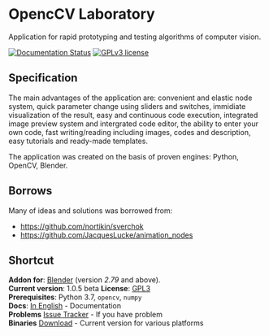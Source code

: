 # OpencCV Laboratory

Application for rapid prototyping and testing algorithms of computer vision.


[![Documentation Status](https://readthedocs.org/projects/opencv-laboratory/badge/?version=latest)](http://opencv-laboratory.readthedocs.io/en/latest/?badge=latest) [![GPLv3 license](https://img.shields.io/badge/License-GPLv3-blue.svg)](http://perso.crans.org/besson/LICENSE.html)


## Specification
The main advantages of the application are: 
convenient and elastic node system, 
quick parameter change using sliders and switches, 
immidiate visualization of the result, easy and continuous code execution, 
integrated image preview system and intergrated code editor, 
the ability to enter your own code, fast writing/reading including images, codes and description, 
easy tutorials and ready-made templates. 

The application was created on the basis of proven engines: Python, OpenCV, Blender.

## Borrows
Many of ideas and solutions was borrowed from:
- https://github.com/nortikin/sverchok
- https://github.com/JacquesLucke/animation_nodes



## Shortcut

**Addon for**: [Blender](http://blender.org)  (version *2.79* and above).  
**Current version**: 1.0.5 beta
**License**: [GPL3](http://www.gnu.org/licenses/quick-guide-gplv3.html)   
**Prerequisites**: Python 3.7, `opencv`, `numpy`  
**Docs**: [In English](http://opencv-laboratory.readthedocs.io/) - Documentation   
**Problems** [Issue Tracker](https://github.com/feler404/ocvl-addon/issues) - If you have problem   
**Binaries** [Download](https://www.ocvl.teredo.tech/#download-tab) - Current version for various platforms